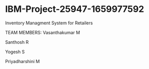 # IBM-Project-25947-1659977592
Inventory Managment System for Retailers


TEAM MEMBERS:
Vasanthakumar M

Santhosh R

Yogesh S

Priyadharshini M
